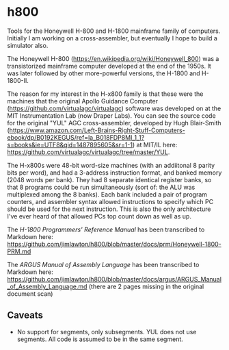 # h800
Tools for the Honeywell H-800 and H-1800 mainframe family of computers. Initially I am working on a cross-assembler, but eventually I hope to build a simulator also.

The Honeywell H-800 (https://en.wikipedia.org/wiki/Honeywell_800) was a transistorized mainframe computer developed at the end of the 1950s. It was later followed by other more-powerful versions, the H-1800 and H-1800-II. 

The reason for my interest in the H-x800 family is that these were the machines that the original Apollo Guidance Computer (https://github.com/virtualagc/virtualagc) software was developed on at the MIT Instrumentation Lab (now Draper Labs). You can see the source code for the original "YUL" AGC cross-assembler, developed by Hugh Blair-Smith (https://www.amazon.com/Left-Brains-Right-Stuff-Computers-ebook/dp/B0192KEGUS/ref=la_B018FDP8MI_1_1?s=books&ie=UTF8&qid=1487895605&sr=1-1) at MIT/IL here: https://github.com/virtualagc/virtualagc/tree/master/YUL.

The H-x800s were 48-bit word-size machines (with an addiitonal 8 parity bits per word), and had a 3-address instruction format, and banked memory (2048 words per bank). They had 8 separate identical register banks, so that 8 programs could be run simultaneously (sort of: the ALU was multiplexed among the 8 banks). Each bank included a pair of program counters, and assembler syntax allowed instructions to specify which PC should be used for the next instruction. This is also the only architecture I've ever heard of that allowed PCs top count down as well as up.

The _H-1800 Programmers' Reference Manual_ has been transcribed to Markdown here:
https://github.com/jimlawton/h800/blob/master/docs/prm/Honeywell-1800-PRM.md

The _ARGUS Manual of Assembly Language_ has been transcribed to Markdown here:
https://github.com/jimlawton/h800/blob/master/docs/argus/ARGUS_Manual_of_Assembly_Language.md
(there are 2 pages missing in the original document scan)

## Caveats
 - No support for segments, only subsegments. YUL does not use segments. All
   code is assumed to be in the same segment.
